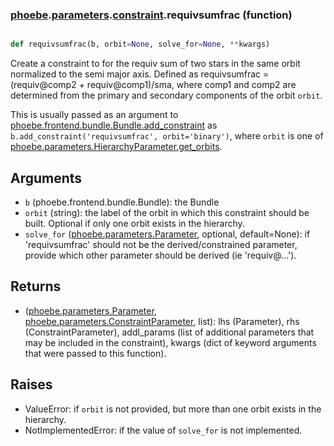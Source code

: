 ### [phoebe](phoebe.md).[parameters](phoebe.parameters.md).[constraint](phoebe.parameters.constraint.md).requivsumfrac (function)


```py

def requivsumfrac(b, orbit=None, solve_for=None, **kwargs)

```



Create a constraint to for the requiv sum of two stars in the same orbit
normalized to the semi major axis.
Defined as requivsumfrac = (requiv@comp2 + requiv@comp1)/sma, where comp1 and comp2 are
determined from the primary and secondary components of the orbit `orbit`.

This is usually passed as an argument to
[phoebe.frontend.bundle.Bundle.add_constraint](phoebe.frontend.bundle.Bundle.add_constraint.md) as
`b.add_constraint('requivsumfrac', orbit='binary')`, where
`orbit` is one of [phoebe.parameters.HierarchyParameter.get_orbits](phoebe.parameters.HierarchyParameter.get_orbits.md).

Arguments
-----------
* `b` (phoebe.frontend.bundle.Bundle): the Bundle
* `orbit` (string): the label of the orbit in which this constraint should be built.
    Optional if only one orbit exists in the hierarchy.
* `solve_for` ([phoebe.parameters.Parameter](phoebe.parameters.Parameter.md), optional, default=None): if
    'requivsumfrac' should not be the derived/constrained parameter, provide which
    other parameter should be derived (ie 'requiv@...').

Returns
----------
* ([phoebe.parameters.Parameter](phoebe.parameters.Parameter.md), [phoebe.parameters.ConstraintParameter](phoebe.parameters.ConstraintParameter.md), list):
    lhs (Parameter), rhs (ConstraintParameter), addl_params (list of additional
    parameters that may be included in the constraint), kwargs (dict of
    keyword arguments that were passed to this function).

Raises
-------------
* ValueError: if `orbit` is not provided, but more than one orbit exists
    in the hierarchy.
* NotImplementedError: if the value of `solve_for` is not implemented.

